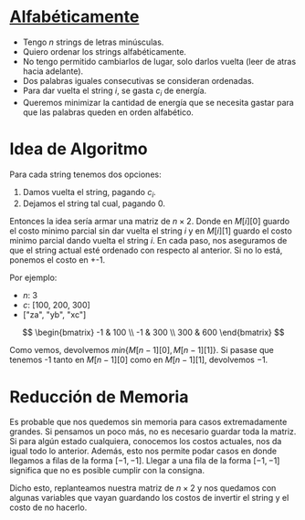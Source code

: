 # [Alfabéticamente](https://codeforces.com/group/yuAAIJ8c1R/contest/629197/problem/A)

- Tengo $n$ strings de letras minúsculas.
- Quiero ordenar los strings alfabéticamente.
- No tengo permitido cambiarlos de lugar, solo darlos vuelta (leer de atras hacia adelante).
- Dos palabras iguales consecutivas se consideran ordenadas.
- Para dar vuelta el string $i$, se gasta $c_i$ de energía.
- Queremos minimizar la cantidad de energía que se necesita gastar para que las palabras queden en orden alfabético.

# Idea de Algoritmo

Para cada string tenemos dos opciones:

1. Damos vuelta el string, pagando $c_i$.
2. Dejamos el string tal cual, pagando $0$.

Entonces la idea sería armar una matriz de $n \times 2$. Donde en $M[i][0]$ guardo el costo minimo parcial sin dar vuelta el string $i$ y en $M[i][1]$ guardo el costo minimo parcial dando vuelta el string $i$. En cada paso, nos aseguramos de que el string actual esté ordenado con respecto al anterior. Si no lo está, ponemos el costo en +-1.

Por ejemplo:

- $n$: 3
- $c$: [100, 200, 300]
- ["za", "yb", "xc"]

$$
\begin{bmatrix}
-1 & 100 \\
-1 & 300 \\
300 & 600
\end{bmatrix}
$$

Como vemos, devolvemos $min\{M[n-1][0], M[n-1][1]\}$. Si pasase que tenemos -1 tanto en $M[n-1][0]$ como en $M[n-1][1]$, devolvemos $-1$.

# Reducción de Memoria

Es probable que nos quedemos sin memoria para casos extremadamente grandes. Si pensamos un poco más, no es necesario guardar toda la matriz.
Si para algún estado cualquiera, conocemos los costos actuales, nos da igual todo lo anterior. Además, esto nos permite podar casos en donde llegamos a filas de la forma $[-1, -1]$. Llegar a una fila de la forma $[-1, -1]$ significa que no es posible cumplir con la consigna.

Dicho esto, replanteamos nuestra matriz de $n \times 2$ y nos quedamos con algunas variables que vayan guardando los costos de invertir el string y el costo de no hacerlo.